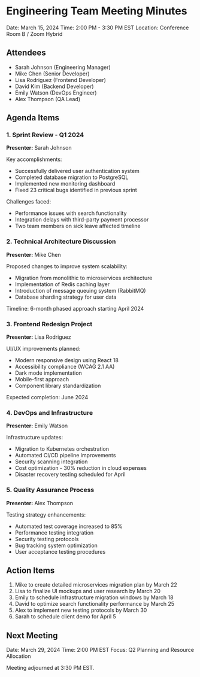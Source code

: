 # Engineering Team Meeting Minutes
Date: March 15, 2024
Time: 2:00 PM - 3:30 PM EST
Location: Conference Room B / Zoom Hybrid

## Attendees
- Sarah Johnson (Engineering Manager)
- Mike Chen (Senior Developer)
- Lisa Rodriguez (Frontend Developer)
- David Kim (Backend Developer)
- Emily Watson (DevOps Engineer)
- Alex Thompson (QA Lead)

## Agenda Items

### 1. Sprint Review - Q1 2024
**Presenter:** Sarah Johnson

Key accomplishments:
- Successfully delivered user authentication system
- Completed database migration to PostgreSQL
- Implemented new monitoring dashboard
- Fixed 23 critical bugs identified in previous sprint

Challenges faced:
- Performance issues with search functionality
- Integration delays with third-party payment processor
- Two team members on sick leave affected timeline

### 2. Technical Architecture Discussion
**Presenter:** Mike Chen

Proposed changes to improve system scalability:
- Migration from monolithic to microservices architecture
- Implementation of Redis caching layer
- Introduction of message queuing system (RabbitMQ)
- Database sharding strategy for user data

Timeline: 6-month phased approach starting April 2024

### 3. Frontend Redesign Project
**Presenter:** Lisa Rodriguez

UI/UX improvements planned:
- Modern responsive design using React 18
- Accessibility compliance (WCAG 2.1 AA)
- Dark mode implementation
- Mobile-first approach
- Component library standardization

Expected completion: June 2024

### 4. DevOps and Infrastructure
**Presenter:** Emily Watson

Infrastructure updates:
- Migration to Kubernetes orchestration
- Automated CI/CD pipeline improvements
- Security scanning integration
- Cost optimization - 30% reduction in cloud expenses
- Disaster recovery testing scheduled for April

### 5. Quality Assurance Process
**Presenter:** Alex Thompson

Testing strategy enhancements:
- Automated test coverage increased to 85%
- Performance testing integration
- Security testing protocols
- Bug tracking system optimization
- User acceptance testing procedures

## Action Items
1. Mike to create detailed microservices migration plan by March 22
2. Lisa to finalize UI mockups and user research by March 20
3. Emily to schedule infrastructure migration windows by March 18
4. David to optimize search functionality performance by March 25
5. Alex to implement new testing protocols by March 30
6. Sarah to schedule client demo for April 5

## Next Meeting
Date: March 29, 2024
Time: 2:00 PM EST
Focus: Q2 Planning and Resource Allocation

Meeting adjourned at 3:30 PM EST.
